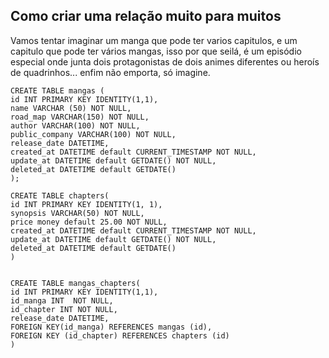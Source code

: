 ## Como criar uma relação muito para muitos

Vamos tentar imaginar um manga que pode ter varios capitulos, e um capitulo que pode ter vários mangas, isso por que seilá, é um episódio especial onde junta dois protagonistas de dois animes diferentes ou heroís de quadrinhos... enfim não emporta, só imagine.

```
CREATE TABLE mangas (
id INT PRIMARY KEY IDENTITY(1,1),
name VARCHAR (50) NOT NULL,
road_map VARCHAR(150) NOT NULL,
author VARCHAR(100) NOT NULL,
public_company VARCHAR(100) NOT NULL,
release_date DATETIME,
created_at DATETIME default CURRENT_TIMESTAMP NOT NULL,
update_at DATETIME default GETDATE() NOT NULL,
deleted_at DATETIME default GETDATE()
);

CREATE TABLE chapters(
id INT PRIMARY KEY IDENTITY(1, 1),
synopsis VARCHAR(50) NOT NULL,
price money default 25.00 NOT NULL,
created_at DATETIME default CURRENT_TIMESTAMP NOT NULL,
update_at DATETIME default GETDATE() NOT NULL,
deleted_at DATETIME default GETDATE()
)


CREATE TABLE mangas_chapters(
id INT PRIMARY KEY IDENTITY(1,1),
id_manga INT  NOT NULL,
id_chapter INT NOT NULL,
release_date DATETIME,
FOREIGN KEY(id_manga) REFERENCES mangas (id),
FOREIGN KEY (id_chapter) REFERENCES chapters (id)
)
```
